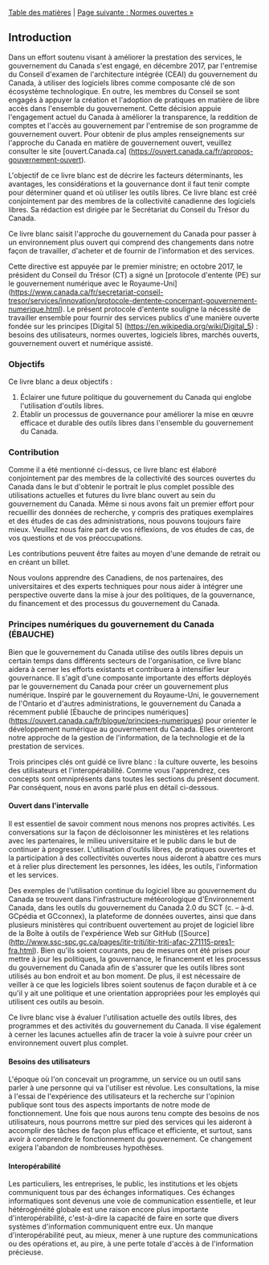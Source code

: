 [Table des matières](../README.md#table-des-mati%C3%A8res) | [Page suivante : Normes ouvertes »](2_Normes_ouvertes.md)

## Introduction

Dans un effort soutenu visant à améliorer la prestation des services, le gouvernement du Canada s'est engagé, en décembre 2017, par l'entremise du Conseil d'examen de l'architecture intégrée (CEAI) du gouvernement du Canada, à utiliser des logiciels libres comme composante clé de son écosystème technologique. En outre, les membres du Conseil se sont engagés à appuyer la création et l'adoption de pratiques en matière de libre accès dans l'ensemble du gouvernement. Cette décision appuie l'engagement actuel du Canada à améliorer la transparence, la reddition de comptes et l'accès au gouvernement par l'entremise de son programme de gouvernement ouvert. Pour obtenir de plus amples renseignements sur l'approche du Canada en matière de gouvernement ouvert, veuillez consulter le site [ouvert.Canada.ca] (https://ouvert.canada.ca/fr/apropos-gouvernement-ouvert).

L'objectif de ce livre blanc est de décrire les facteurs déterminants, les avantages, les considérations et la gouvernance dont il faut tenir compte pour déterminer quand et où utiliser les outils libres. Ce livre blanc est créé conjointement par des membres de la collectivité canadienne des logiciels libres. Sa rédaction est dirigée par le Secrétariat du Conseil du Trésor du Canada.

Ce livre blanc saisit l'approche du gouvernement du Canada pour passer à un environnement plus ouvert qui comprend des changements dans notre façon de travailler, d'acheter et de fournir de l'information et des services.

Cette directive est appuyée par le premier ministre; en octobre 2017, le président du Conseil du Trésor (CT) a signé un [protocole d'entente (PE) sur le gouvernement numérique avec le Royaume-Uni] (https://www.canada.ca/fr/secretariat-conseil-tresor/services/innovation/protocole-dentente-concernant-gouvernement-numerique.html). Le présent protocole d'entente souligne la nécessité de travailler ensemble pour fournir des services publics d'une manière ouverte fondée sur les principes [Digital 5] (https://en.wikipedia.org/wiki/Digital_5) : besoins des utilisateurs, normes ouvertes, logiciels libres, marchés ouverts, gouvernement ouvert et numérique assisté.

### Objectifs

Ce livre blanc a deux objectifs :
1) Éclairer une future politique du gouvernement du Canada qui englobe l'utilisation d'outils libres.
2) Établir un processus de gouvernance pour améliorer la mise en œuvre efficace et durable des outils libres dans l'ensemble du gouvernement du Canada.

### Contribution

Comme il a été mentionné ci-dessus, ce livre blanc est élaboré conjointement par des membres de la collectivité des sources ouvertes du Canada dans le but d'obtenir le portrait le plus complet possible des utilisations actuelles et futures du livre blanc ouvert au sein du gouvernement du Canada. Même si nous avons fait un premier effort pour recueillir des données de recherche, y compris des pratiques exemplaires et des études de cas des administrations, nous pouvons toujours faire mieux. Veuillez nous faire part de vos réflexions, de vos études de cas, de vos questions et de vos préoccupations.

Les contributions peuvent être faites au moyen d'une demande de retrait ou en créant un billet.

Nous voulons apprendre des Canadiens, de nos partenaires, des universitaires et des experts techniques pour nous aider à intégrer une perspective ouverte dans la mise à jour des politiques, de la gouvernance, du financement et des processus du gouvernement du Canada.

### Principes numériques du gouvernement du Canada (ÉBAUCHE)

Bien que le gouvernement du Canada utilise des outils libres depuis un certain temps dans différents secteurs de l'organisation, ce livre blanc aidera à cerner les efforts existants et contribuera à intensifier leur gouvernance. Il s'agit d'une composante importante des efforts déployés par le gouvernement du Canada pour créer un gouvernement plus numérique. Inspiré par le gouvernement du Royaume-Uni, le gouvernement de l'Ontario et d'autres administrations, le gouvernement du Canada a récemment publié [Ébauche de principes numériques] (https://ouvert.canada.ca/fr/blogue/principes-numeriques) pour orienter le développement numérique au gouvernement du Canada. Elles orienteront notre approche de la gestion de l'information, de la technologie et de la prestation de services.

Trois principes clés ont guidé ce livre blanc : la culture ouverte, les besoins des utilisateurs et l'interopérabilité. Comme vous l'apprendrez, ces concepts sont omniprésents dans toutes les sections du présent document. Par conséquent, nous en avons parlé plus en détail ci-dessous.

#### Ouvert dans l'intervalle

Il est essentiel de savoir comment nous menons nos propres activités. Les conversations sur la façon de décloisonner les ministères et les relations avec les partenaires, le milieu universitaire et le public dans le but de continuer à progresser. L'utilisation d'outils libres, de pratiques ouvertes et la participation à des collectivités ouvertes nous aideront à abattre ces murs et à relier plus directement les personnes, les idées, les outils, l'information et les services.

Des exemples de l'utilisation continue du logiciel libre au gouvernement du Canada se trouvent dans l'infrastructure météorologique d'Environnement Canada, dans les outils du gouvernement du Canada 2.0 du SCT (c. – à‑d. GCpédia et GCconnex), la plateforme de données ouvertes, ainsi que dans plusieurs ministères qui contribuent ouvertement au projet de logiciel libre de la Boîte à outils de l'expérience Web sur GitHub ([Source] (http://www.ssc-spc.gc.ca/pages/itir-triti/itir-triti-afac-271115-pres1-fra.html). Bien qu'ils soient courants, peu de mesures ont été prises pour mettre à jour les politiques, la gouvernance, le financement et les processus du gouvernement du Canada afin de s'assurer que les outils libres sont utilisés au bon endroit et au bon moment. De plus, il est nécessaire de veiller à ce que les logiciels libres soient soutenus de façon durable et à ce qu'il y ait une politique et une orientation appropriées pour les employés qui utilisent ces outils au besoin.

Ce livre blanc vise à évaluer l'utilisation actuelle des outils libres, des programmes et des activités du gouvernement du Canada. Il vise également à cerner les lacunes actuelles afin de tracer la voie à suivre pour créer un environnement ouvert plus complet.

#### Besoins des utilisateurs

L'époque où l'on concevait un programme, un service ou un outil sans parler à une personne qui va l'utiliser est révolue. Les consultations, la mise à l'essai de l'expérience des utilisateurs et la recherche sur l'opinion publique sont tous des aspects importants de notre mode de fonctionnement. Une fois que nous aurons tenu compte des besoins de nos utilisateurs, nous pourrons mettre sur pied des services qui les aideront à accomplir des tâches de façon plus efficace et efficiente, et surtout, sans avoir à comprendre le fonctionnement du gouvernement. Ce changement exigera l'abandon de nombreuses hypothèses.

#### Interopérabilité

Les particuliers, les entreprises, le public, les institutions et les objets communiquent tous par des échanges informatiques. Ces échanges informatiques sont devenus une voie de communication essentielle, et leur hétérogénéité globale est une raison encore plus importante d'interopérabilité, c'est-à-dire la capacité de faire en sorte que divers systèmes d'information communiquent entre eux. Un manque d'interopérabilité peut, au mieux, mener à une rupture des communications ou des opérations et, au pire, à une perte totale d'accès à de l'information précieuse.

